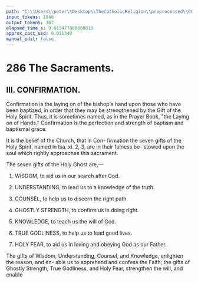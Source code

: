 ```yaml
---
path: "C:\\Users\\peter\\Desktop\\TheCatholicReligion\\preprocessed\\00303.jpg"
input_tokens: 1948
output_tokens: 367
elapsed_time_s: 9.015477000000013
approx_cost_usd: 0.011349
manual_edit: false
---
```

# 286 The Sacraments.

## III. CONFIRMATION.

Confirmation is the laying on of the bishop's
hand upon those who have been baptized, in
order that they may be strengthened by the
Gift of the Holy Spirit. Thus, it is sometimes
named, as in the Prayer Book, "the Laying on
of Hands." Confirmation is the perfection and
strength of baptism and baptismal grace.

It is the belief of the Church, that in Con-
firmation the seven gifts of the Holy Spirit,
named in Isa. xi. 2, 3, are in their fulness be-
stowed upon the soul which rightly approaches
this sacrament.

The seven gifts of the Holy Ghost are,—

1. WISDOM, to aid us in our search after God.

2. UNDERSTANDING, to lead us to a knowledge
   of the truth.

3. COUNSEL, to help us to discern the right
   path.

4. GHOSTLY STRENGTH, to confirm us in doing
   right.

5. KNOWLEDGE, to teach us the will of God.

6. TRUE GODLINESS, to help us to lead good
   lives.

7. HOLY FEAR, to aid us in loving and obeying
   God as our Father.

The gifts of Wisdom, Understanding, Counsel,
and Knowledge, enlighten the reason, and en-
able us to apprehend and confess the Faith;
the gifts of Ghostly Strength, True Godliness,
and Holy Fear, strengthen the will, and enable